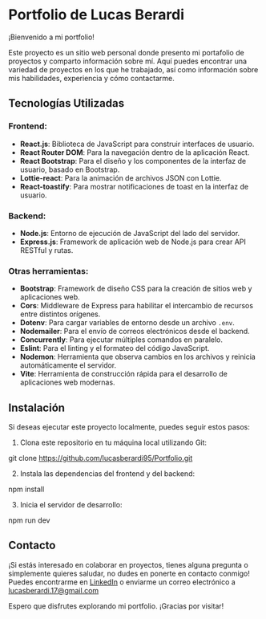 # Portfolio de Lucas Berardi

¡Bienvenido a mi portfolio!

Este proyecto es un sitio web personal donde presento mi portafolio de proyectos y comparto información sobre mí. Aquí puedes encontrar una variedad de proyectos en los que he trabajado, así como información sobre mis habilidades, experiencia y cómo contactarme.

## Tecnologías Utilizadas

### Frontend:
- **React.js**: Biblioteca de JavaScript para construir interfaces de usuario.
- **React Router DOM**: Para la navegación dentro de la aplicación React.
- **React Bootstrap**: Para el diseño y los componentes de la interfaz de usuario, basado en Bootstrap.
- **Lottie-react**: Para la animación de archivos JSON con Lottie.
- **React-toastify**: Para mostrar notificaciones de toast en la interfaz de usuario.

### Backend:
- **Node.js**: Entorno de ejecución de JavaScript del lado del servidor.
- **Express.js**: Framework de aplicación web de Node.js para crear API RESTful y rutas.

### Otras herramientas:
- **Bootstrap**: Framework de diseño CSS para la creación de sitios web y aplicaciones web.
- **Cors**: Middleware de Express para habilitar el intercambio de recursos entre distintos orígenes.
- **Dotenv**: Para cargar variables de entorno desde un archivo `.env`.
- **Nodemailer**: Para el envío de correos electrónicos desde el backend.
- **Concurrently**: Para ejecutar múltiples comandos en paralelo.
- **Eslint**: Para el linting y el formateo del código JavaScript.
- **Nodemon**: Herramienta que observa cambios en los archivos y reinicia automáticamente el servidor.
- **Vite**: Herramienta de construcción rápida para el desarrollo de aplicaciones web modernas.

## Instalación

Si deseas ejecutar este proyecto localmente, puedes seguir estos pasos:

1. Clona este repositorio en tu máquina local utilizando Git:

git clone https://github.com/lucasberardi95/Portfolio.git

2. Instala las dependencias del frontend y del backend:

npm install

3. Inicia el servidor de desarrollo:

npm run dev

## Contacto

¡Si estás interesado en colaborar en proyectos, tienes alguna pregunta o simplemente quieres saludar, no dudes en ponerte en contacto conmigo! Puedes encontrarme en [LinkedIn](https://www.linkedin.com/in/lucasberardi/) o enviarme un correo electrónico a lucasberardi.17@gmail.com

Espero que disfrutes explorando mi portfolio. ¡Gracias por visitar!
